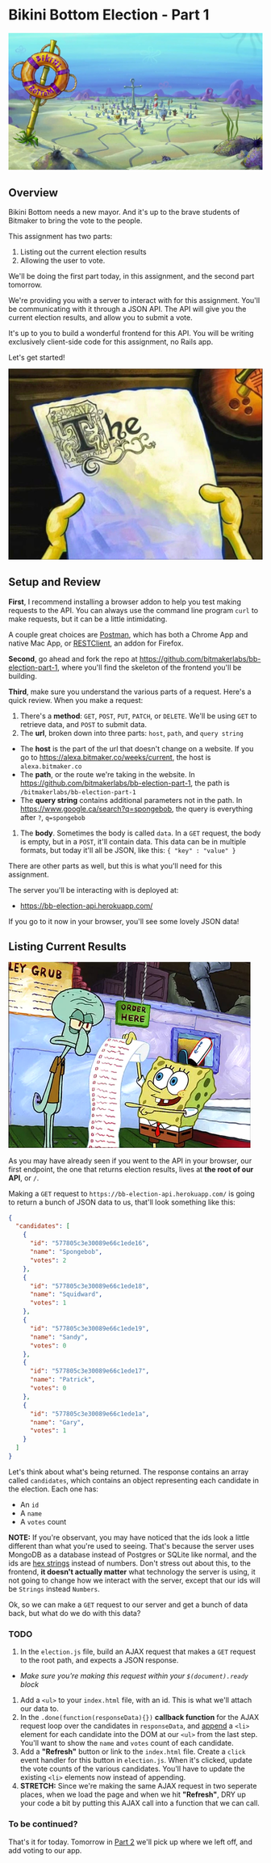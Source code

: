 # Bikini Bottom Election - Part 1
![Bikini Bottom](images/bikini-bottom.jpg)

## Overview
Bikini Bottom needs a new mayor. And it's up to the brave students of Bitmaker to bring the vote to the people.

This assignment has two parts:

1. Listing out the current election results
1. Allowing the user to vote.

We'll be doing the first part today, in this assignment, and the second part tomorrow.

We're providing you with a server to interact with for this assignment. You'll be communicating with it through a JSON API.  The API will give you the current election results, and allow you to submit a vote.

It's up to you to build a wonderful frontend for this API. You will be writing exclusively client-side code for this assignment, no Rails app.

Let's get started!

![The](images/the.jpg)

## Setup and Review
**First**, I recommend installing a browser addon to help you test making requests to the API. You can always use the command line program `curl` to make requests, but it can be a little intimidating.

A couple great choices are [Postman](https://www.getpostman.com/), which has both a Chrome App and native Mac App, or [RESTClient](https://addons.mozilla.org/en-US/firefox/addon/restclient/), an addon for Firefox.

**Second**, go ahead and fork the repo at https://github.com/bitmakerlabs/bb-election-part-1, where you'll find the skeleton of the frontend you'll be building.

**Third**, make sure you understand the various parts of a request. Here's a quick review. When you make a request:
1. There's a **method**: `GET`, `POST`, `PUT`, `PATCH`, or `DELETE`. We'll be using `GET` to retrieve data, and `POST` to submit data.
1. The **url**, broken down into three parts: `host`, `path`, and `query string`
  + The **host** is the part of the url that doesn't change on a website.  If you go to https://alexa.bitmaker.co/weeks/current, the host is `alexa.bitmaker.co`
  + The **path**, or the route we're taking in the website. In https://github.com/bitmakerlabs/bb-election-part-1, the path is `/bitmakerlabs/bb-election-part-1`
  + The **query string** contains additional parameters not in the path.  In https://www.google.ca/search?q=spongebob, the query is everything after `?`, `q=spongebob`
1. The **body**. Sometimes the body is called `data`. In a `GET` request, the body is empty, but in a `POST`, it'll contain data. This data can be in multiple formats, but today it'll all be JSON, like this: `{ "key" : "value" }`

There are other parts as well, but this is what you'll need for this assignment.

The server you'll be interacting with is deployed at:
+ https://bb-election-api.herokuapp.com/

If you go to it now in your browser, you'll see some lovely JSON data!

## Listing Current Results
![List](images/list.png)

As you may have already seen if you went to the API in your browser, our first endpoint, the one that returns election results, lives at **the root of our API**, or `/`.

Making a `GET` request to `https://bb-election-api.herokuapp.com/` is going to return a bunch of JSON data to us, that'll look something like this:
```json
{
  "candidates": [
    {
      "id": "577805c3e30089e66c1ede16",
      "name": "Spongebob",
      "votes": 2
    },
    {
      "id": "577805c3e30089e66c1ede18",
      "name": "Squidward",
      "votes": 1
    },
    {
      "id": "577805c3e30089e66c1ede19",
      "name": "Sandy",
      "votes": 0
    },
    {
      "id": "577805c3e30089e66c1ede17",
      "name": "Patrick",
      "votes": 0
    },
    {
      "id": "577805c3e30089e66c1ede1a",
      "name": "Gary",
      "votes": 1
    }
  ]
}
```

Let's think about what's being returned. The response contains an array called `candidates`, which contains an object representing each candidate in the election. Each one has:
+ An `id`
+ A `name`
+ A `votes` count

**NOTE:** If you're observant, you may have noticed that the ids look a little different than what you're used to seeing. That's because the server uses MongoDB as a database instead of Postgres or SQLite like normal, and the ids are [hex strings](https://en.wikipedia.org/wiki/Hexadecimal) instead of numbers. Don't stress out about this, to the frontend, **it doesn't actually matter** what technology the server is using, it not going to change how we interact with the server, except that our ids will be `Strings` instead `Numbers`.

Ok, so we can make a `GET` request to our server and get a bunch of data back, but what do we do with this data?

### TODO
1. In the `election.js` file, build an AJAX request that makes a `GET` request to the root path, and expects a JSON response.
  + *Make sure you're making this request within your `$(document).ready` block*
1. Add a `<ul>` to your `index.html` file, with an id.  This is what we'll attach our data to.
1. In the `.done(function(responseData){})` **callback function** for the AJAX request loop over the candidates in `responseData`, and [append](http://api.jquery.com/append/) a `<li>` element for each candidate into the DOM at our `<ul>` from the last step. You'll want to show the `name` and `votes` count of each candidate.
1. Add a **"Refresh"** button or link to the `index.html` file. Create a `click` event handler for this button in `election.js`. When it's clicked, update the vote counts of the various candidates. You'll have to update the existing `<li>` elements now instead of appending.
1. **STRETCH:** Since we're making the same AJAX request in two seperate places, when we load the page and when we hit **"Refresh"**, DRY up your code a bit by putting this AJAX call into a function that we can call.

### To be continued?
That's it for today. Tomorrow in [Part 2](https://github.com/devonoel/bb-election-part-2) we'll pick up where we left off, and add voting to our app.

